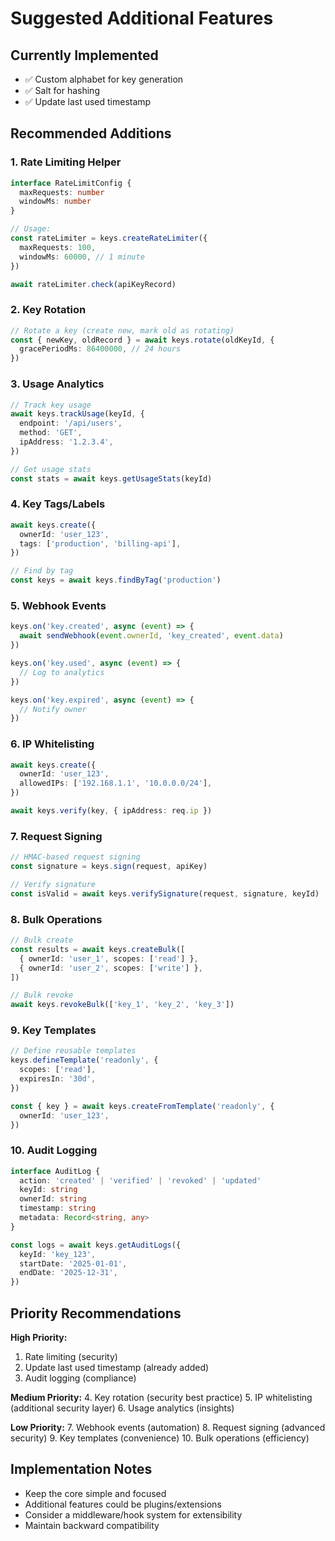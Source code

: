 # Suggested Additional Features

## Currently Implemented
- ✅ Custom alphabet for key generation
- ✅ Salt for hashing
- ✅ Update last used timestamp

## Recommended Additions

### 1. Rate Limiting Helper
```typescript
interface RateLimitConfig {
  maxRequests: number
  windowMs: number
}

// Usage:
const rateLimiter = keys.createRateLimiter({
  maxRequests: 100,
  windowMs: 60000, // 1 minute
})

await rateLimiter.check(apiKeyRecord)
```

### 2. Key Rotation
```typescript
// Rotate a key (create new, mark old as rotating)
const { newKey, oldRecord } = await keys.rotate(oldKeyId, {
  gracePeriodMs: 86400000, // 24 hours
})
```

### 3. Usage Analytics
```typescript
// Track key usage
await keys.trackUsage(keyId, {
  endpoint: '/api/users',
  method: 'GET',
  ipAddress: '1.2.3.4',
})

// Get usage stats
const stats = await keys.getUsageStats(keyId)
```

### 4. Key Tags/Labels
```typescript
await keys.create({
  ownerId: 'user_123',
  tags: ['production', 'billing-api'],
})

// Find by tag
const keys = await keys.findByTag('production')
```

### 5. Webhook Events
```typescript
keys.on('key.created', async (event) => {
  await sendWebhook(event.ownerId, 'key_created', event.data)
})

keys.on('key.used', async (event) => {
  // Log to analytics
})

keys.on('key.expired', async (event) => {
  // Notify owner
})
```

### 6. IP Whitelisting
```typescript
await keys.create({
  ownerId: 'user_123',
  allowedIPs: ['192.168.1.1', '10.0.0.0/24'],
})

await keys.verify(key, { ipAddress: req.ip })
```

### 7. Request Signing
```typescript
// HMAC-based request signing
const signature = keys.sign(request, apiKey)

// Verify signature
const isValid = await keys.verifySignature(request, signature, keyId)
```

### 8. Bulk Operations
```typescript
// Bulk create
const results = await keys.createBulk([
  { ownerId: 'user_1', scopes: ['read'] },
  { ownerId: 'user_2', scopes: ['write'] },
])

// Bulk revoke
await keys.revokeBulk(['key_1', 'key_2', 'key_3'])
```

### 9. Key Templates
```typescript
// Define reusable templates
keys.defineTemplate('readonly', {
  scopes: ['read'],
  expiresIn: '30d',
})

const { key } = await keys.createFromTemplate('readonly', {
  ownerId: 'user_123',
})
```

### 10. Audit Logging
```typescript
interface AuditLog {
  action: 'created' | 'verified' | 'revoked' | 'updated'
  keyId: string
  ownerId: string
  timestamp: string
  metadata: Record<string, any>
}

const logs = await keys.getAuditLogs({
  keyId: 'key_123',
  startDate: '2025-01-01',
  endDate: '2025-12-31',
})
```

## Priority Recommendations

**High Priority:**
1. Rate limiting (security)
2. Update last used timestamp (already added)
3. Audit logging (compliance)

**Medium Priority:**
4. Key rotation (security best practice)
5. IP whitelisting (additional security layer)
6. Usage analytics (insights)

**Low Priority:**
7. Webhook events (automation)
8. Request signing (advanced security)
9. Key templates (convenience)
10. Bulk operations (efficiency)

## Implementation Notes

- Keep the core simple and focused
- Additional features could be plugins/extensions
- Consider a middleware/hook system for extensibility
- Maintain backward compatibility

